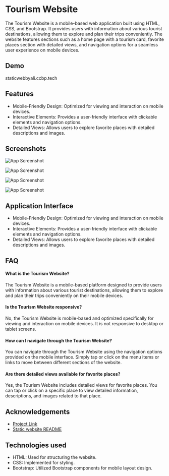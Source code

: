 
# Tourism Website

The Tourism Website is a mobile-based web application built using HTML, CSS, and Bootstrap. It provides users with information about various tourist destinations, allowing them to explore and plan their trips conveniently. The website features sections such as a home page with a tourism card, favorite places section with detailed views, and navigation options for a seamless user experience on mobile devices.

## Demo

staticwebbyali.ccbp.tech


## Features

- Mobile-Friendly Design: Optimized for viewing and interaction on mobile devices.
- Interactive Elements: Provides a user-friendly interface with clickable elements and navigation options.
- Detailed Views: Allows users to explore favorite places with detailed descriptions and images.


## Screenshots

![App Screenshot](https://res.cloudinary.com/dhsbfvjsl/image/upload/v1710525741/Screenshot_2024-03-15_233046_pza3ys.png)

![App Screenshot](https://res.cloudinary.com/dhsbfvjsl/image/upload/v1710525741/Screenshot_2024-03-15_233055_vpfxzr.png)

![App Screenshot](https://res.cloudinary.com/dhsbfvjsl/image/upload/v1710525742/Screenshot_2024-03-15_233105_zts0ch.png)

![App Screenshot](https://res.cloudinary.com/dhsbfvjsl/image/upload/v1710525742/Screenshot_2024-03-15_233117_akolft.png)



## Application Interface
- Mobile-Friendly Design: Optimized for viewing and interaction on mobile devices.
- Interactive Elements: Provides a user-friendly interface with clickable elements and navigation options.
- Detailed Views: Allows users to explore favorite places with detailed descriptions and images.
## FAQ

#### What is the Tourism Website?

The Tourism Website is a mobile-based platform designed to provide users with information about various tourist destinations, allowing them to explore and plan their trips conveniently on their mobile devices.

#### Is the Tourism Website responsive?

No, the Tourism Website is mobile-based and optimized specifically for viewing and interaction on mobile devices. It is not responsive to desktop or tablet screens.

#### How can I navigate through the Tourism Website?
You can navigate through the Tourism Website using the navigation options provided on the mobile interface. Simply tap or click on the menu items or links to move between different sections of the website.

#### Are there detailed views available for favorite places?
Yes, the Tourism Website includes detailed views for favorite places. You can tap or click on a specific place to view detailed information, descriptions, and images related to that place.


## Acknowledgements

 - [Project Link](https://staticwebbyali.ccbp.tech/)
 - [Static website README](https://github.com/asharaf7/staticwebsite)


## Technologies used
- HTML: Used for structuring the website.
- CSS: Implemented for styling.
- Bootstrap: Utilized Bootstrap components for mobile layout design.
